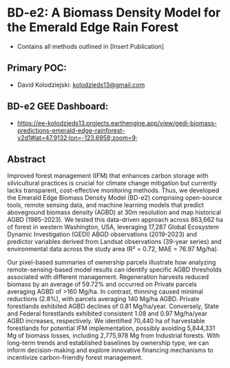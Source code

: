 # BD-e2: A Biomass Density Model for the Emerald Edge Rain Forest
- Contains all methods outlined in [Insert Publication]
## Primary POC: 
- David Kolodziejski: kolodzieds13@gmail.com
## BD-e2 GEE Dashboard:
- https://ee-kolodzieds13.projects.earthengine.app/view/gedi-biomass-predictions-emerald-edge-rainforest-v2d1#lat=47.9132;lon=-123.6958;zoom=9;
## Abstract
Improved forest management (IFM) that enhances carbon storage with silvicultural practices is crucial for climate change mitigation but currently lacks transparent, cost-effective monitoring methods. Thus, we developed the Emerald Edge Biomass Density Model (BD-e2) comprising open-source tools, remote sensing data, and machine learning models that predict aboveground biomass density (AGBD) at 30m resolution and map historical AGBD (1985-2023). We tested this data-driven approach across 863,662 ha of forest in western Washington, USA, leveraging 17,287 Global Ecosystem Dynamic Investigation (GEDI) ABGD observations (2019-2023) and predictor variables derived from Landsat observations (39-year series) and environmental data across the study area (R² = 0.72, MAE = 76.97 Mg/ha).

Our pixel-based summaries of ownership parcels illustrate how analyzing remote-sensing-based model results can identify specific AGBD thresholds associated with different management. Regeneration harvests reduced biomass by an average of 59.72% and occurred on Private parcels averaging AGBD of >160 Mg/ha. In contrast, thinning caused minimal reductions (2.8%), with parcels averaging 140 Mg/ha AGBD. Private forestlands exhibited AGBD declines of 0.81 Mg/ha/year. Conversely, State and Federal forestlands exhibited consistent 1.08 and 0.97 Mg/ha/year AGBD increases, respectively. We identified 70,440 ha of harvestable forestlands for potential IFM implementation, possibly avoiding 5,844,331 Mg of biomass losses, including 2,775,978 Mg from Industrial forests. With long-term trends and established baselines by ownership type, we can inform decision-making and explore innovative financing mechanisms to incentivize carbon-friendly forest management. 



